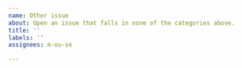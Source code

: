 ```yaml
---
name: Other issue
about: Open an issue that falls in none of the categories above.
title: ''
labels: ''
assignees: m-ou-se

---
```



